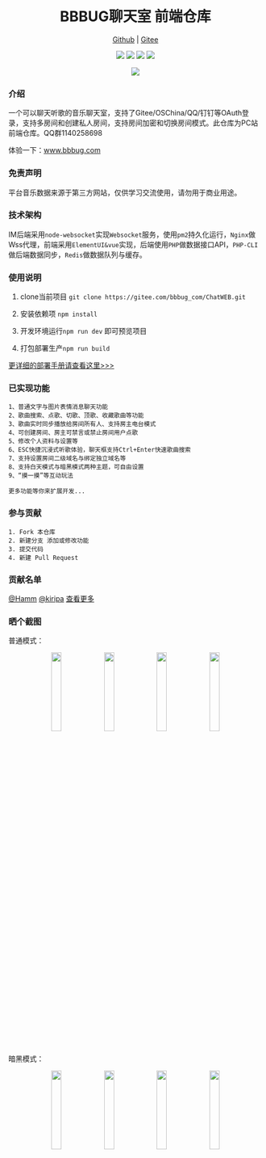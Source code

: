 
<h1 align="center">BBBUG聊天室 前端仓库</h1>

<p align="center">
<a href="https://github.com/HammCn/BBBUG_Frontend" target="_blank">Github</a> | 
<a href="https://gitee.com/bbbug_com/ChatWEB" target="_blank">Gitee</a>
</p>

<p align="center">
<a href="https://gitee.com/bbbug_com/ChatWEB/stargazers" target="_blank"><img src="https://svg.hamm.cn/gitee.svg?type=star&user=bbbug_com&project=ChatWEB"/></a>
<a href="https://gitee.com/bbbug_com/ChatWEB/members" target="_blank"><img src="https://svg.hamm.cn/gitee.svg?type=fork&user=bbbug_com&project=ChatWEB"/></a>
<img src="https://svg.hamm.cn/badge.svg?key=Base&value=Vue.Element"/>
<img src="https://svg.hamm.cn/badge.svg?key=License&value=GPL-3.0"/>
</p>


<p align="center">
<a href="https://bbbug.com" target="_blank"><img src="https://api.bbbug.com/api/badge/888"/></a>
</p>

### 介绍

一个可以聊天听歌的音乐聊天室，支持了Gitee/OSChina/QQ/钉钉等OAuth登录，支持多房间和创建私人房间，支持房间加密和切换房间模式。此仓库为PC站前端仓库。QQ群1140258698

体验一下：<a href="https://www.bbbug.com/" target="_blank">www.bbbug.com</a>

### 免责声明

平台音乐数据来源于第三方网站，仅供学习交流使用，请勿用于商业用途。

### 技术架构

IM后端采用```node-websocket```实现```Websocket```服务，使用```pm2```持久化运行，```Nginx```做Wss代理，前端采用```ElementUI&vue```实现，后端使用```PHP```做数据接口API，```PHP-CLI```做后端数据同步，```Redis```做数据队列与缓存。 


### 使用说明

1. clone当前项目 ```git clone https://gitee.com/bbbug_com/ChatWEB.git```

2. 安装依赖项 ```npm install```

3. 开发环境运行```npm run dev``` 即可预览项目

4. 打包部署生产```npm run build```

[更详细的部署手册请查看这里>>>](https://doc.bbbug.com/3097561.html)


### 已实现功能
```
1、普通文字与图片表情消息聊天功能
2、歌曲搜索、点歌、切歌、顶歌、收藏歌曲等功能
3、歌曲实时同步播放给房间所有人、支持房主电台模式
4、可创建房间、房主可禁言或禁止房间用户点歌
5、修改个人资料与设置等
6、ESC快捷沉浸式听歌体验，聊天框支持Ctrl+Enter快速歌曲搜索
7、支持设置房间二级域名与绑定独立域名等
8、支持白天模式与暗黑模式两种主题，可自由设置
9、“摸一摸”等互动玩法

更多功能等你来扩展开发...
```


### 参与贡献
```
1. Fork 本仓库
2. 新建分支 添加或修改功能
3. 提交代码
4. 新建 Pull Request
```
### 贡献名单
[@Hamm](https://gitee.com/hamm)
[@kiripa](https://gitee.com/kiripa)
[查看更多](https://gitee.com/bbbug_com/ChatWEB/contributors?ref=master)

### 晒个截图

普通模式：

<p align="center">
<img src="https://images.gitee.com/uploads/images/2020/1111/224304_865849d4_145025.png" width="20%"/>
<img src="https://images.gitee.com/uploads/images/2020/1111/224508_98a510ad_145025.png" width="20%"/>
<img src="https://images.gitee.com/uploads/images/2020/1111/224725_e498aecc_145025.png" width="20%"/>
<img src="https://images.gitee.com/uploads/images/2020/1111/224817_294b2808_145025.png" width="20%"/>
</p>

暗黑模式：

<p align="center">
<img src="https://images.gitee.com/uploads/images/2020/1117/210841_ebaba0d3_145025.png" width="20%"/>
<img src="https://images.gitee.com/uploads/images/2020/1117/210853_1a151a42_145025.png" width="20%"/>
<img src="https://images.gitee.com/uploads/images/2020/1117/210911_bff2efec_145025.png" width="20%"/>
<img src="https://images.gitee.com/uploads/images/2020/1117/210945_564a2503_145025.png" width="20%"/>
</p>